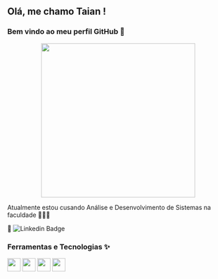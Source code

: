 ## Olá, me chamo Taian ! 
### Bem vindo ao meu perfil GitHub 👋

<p align="center">
  <img src="https://super.abril.com.br/wp-content/uploads/2016/09/super_imggato_digitando_0.gif](https://tenor.com/view/piske-usagi-pc-laptop-computer-gif-15998845](https://c.tenor.com/nlGcQWb4MisAAAAC/piske-usagi.gif" width="350">

</p>

Atualmente estou cusando Análise e Desenvolvimento de Sistemas na faculdade 👩🏼‍💻

📌 ![Linkedin Badge](https://img.shields.io/badge/-Linkedin-blue?style=flat-square&logoColor=white&link=www.linkedin.com/in/taian-r-castro-venuto-a06961197)

### Ferramentas e Tecnologias ✨

<img src="https://cdn.jsdelivr.net/gh/devicons/devicon/icons/css3/css3-original.svg" width="30" height="30"/>  <img src="https://cdn.jsdelivr.net/gh/devicons/devicon/icons/html5/html5-original.svg" width="30" height="30"/>  <img src="https://cdn.jsdelivr.net/gh/devicons/devicon/icons/javascript/javascript-original.svg" width="30" height="30"/>  <img src="https://cdn.jsdelivr.net/gh/devicons/devicon/icons/vscode/vscode-original.svg" width="30" height="30"/>




